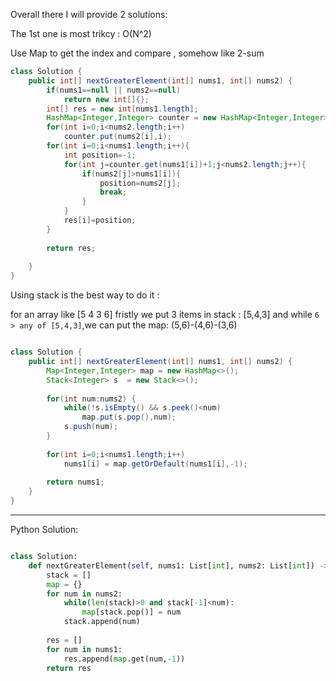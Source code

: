 
Overall there I will provide 2 solutions:

The 1st one is most trikcy : O(N^2)

Use Map to get the index and compare , somehow like 2-sum

```Java
class Solution {
    public int[] nextGreaterElement(int[] nums1, int[] nums2) {
        if(nums1==null || nums2==null)
            return new int[]{};
        int[] res = new int[nums1.length];
        HashMap<Integer,Integer> counter = new HashMap<Integer,Integer>();
        for(int i=0;i<nums2.length;i++)
            counter.put(nums2[i],i);
        for(int i=0;i<nums1.length;i++){
            int position=-1;
            for(int j=counter.get(nums1[i])+1;j<nums2.length;j++){
                if(nums2[j]>nums1[i]){
                    position=nums2[j];
                    break;
                }
            }
            res[i]=position;
        }
        
        return res;
        
    }
}

```

Using stack is the best way to do it :

for an array like [5 4 3 6]
fristly we put 3 items in stack : [5,4,3]
and while `6 > any of [5,4,3]`,we can put the map:
(5,6)-(4,6)-(3,6)

```Java

class Solution {
    public int[] nextGreaterElement(int[] nums1, int[] nums2) {
        Map<Integer,Integer> map = new HashMap<>();
        Stack<Integer> s  = new Stack<>();
        
        for(int num:nums2) {
            while(!s.isEmpty() && s.peek()<num)
                map.put(s.pop(),num);
            s.push(num);
        }
        
        for(int i=0;i<nums1.length;i++)
            nums1[i] = map.getOrDefault(nums1[i],-1);
        
        return nums1;
    }
}

```

---

Python Solution:

```Python

class Solution:
    def nextGreaterElement(self, nums1: List[int], nums2: List[int]) -> List[int]:
        stack = []
        map = {}
        for num in nums2:
            while(len(stack)>0 and stack[-1]<num):
                map[stack.pop()] = num
            stack.append(num)
        
        res = []
        for num in nums1:
            res.append(map.get(num,-1))
        return res
        

```